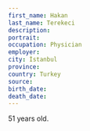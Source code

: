 ```yaml
---
first_name: Hakan
last_name: Terekeci
description: 
portrait: 
occupation: Physician
employer: 
city: İstanbul
province: 
country: Turkey
source: 
birth_date: 
death_date: 
---
```


51 years old.